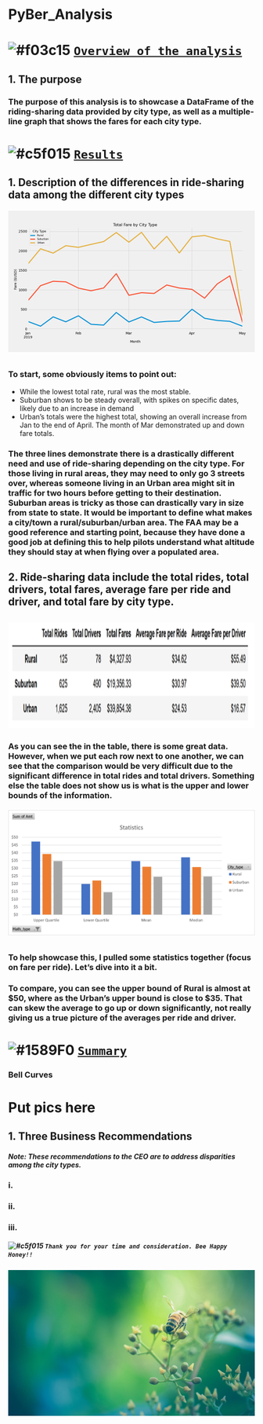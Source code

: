 # PyBer_Analysis
# ![#f03c15](https://via.placeholder.com/15/f03c15/000000?text=+) <ins> `Overview of the analysis` </ins>
## 1. The purpose
### The purpose of this analysis is to showcase a DataFrame of the riding-sharing data provided by city type, as well as a multiple-line graph that shows the fares for each city type.
# ![#c5f015](https://via.placeholder.com/15/c5f015/000000?text=+) <ins>`Results`</ins>
## 1. Description of the differences in ride-sharing data among the different city types
###### ![Total Fares by city type](https://github.com/raineytracyn/PyBer_Analysis/blob/main/analysis/Fig8.png)
### To start, some obviously items to point out:
* While the lowest total rate, rural was the most stable.
* Suburban shows to be steady overall, with spikes on specific dates, likely due to an increase in demand
* Urban’s totals were the highest total, showing an overall increase from Jan to the end of April. The month of Mar demonstrated up and down fare totals.
### The three lines demonstrate there is a drastically different need and use of ride-sharing depending on the city type. For those living in rural areas, they may need to only go 3 streets over, whereas someone living in an Urban area might sit in traffic for two hours before getting to their destination. Suburban areas is tricky as those can drastically vary in size from state to state. It would be important to define what makes a city/town a rural/suburban/urban area. The FAA may be a good reference and starting point, because they have done a good job at defining this to help pilots understand what altitude they should stay at when flying over a populated area.
## 2. Ride-sharing data include the total rides, total drivers, total fares, average fare per ride and driver, and total fare by city type.
## <img src="https://github.com/raineytracyn/PyBer_Analysis/blob/main/analysis/Fig9.png" alt="Pyber Summary DataFrame" width="1400" height="215">
### As you can see the in the table, there is some great data. However, when we put each row next to one another, we can see that the comparison would be very difficult due to the significant difference in total rides and total drivers.  Something else the table does not show us is what is the upper and lower bounds of the information. 
###### ![Statistics](https://github.com/raineytracyn/PyBer_Analysis/blob/main/analysis/Fig11.png)
### To help showcase this, I pulled some statistics together (focus on fare per ride). Let’s dive into it a bit.
### To compare, you can see the upper bound of Rural is almost at $50, where as the Urban’s upper bound is close to $35. That can skew the average to go up or down significantly, not really giving us a true picture of the averages per ride and driver. 
# ![#1589F0](https://via.placeholder.com/15/1589F0/000000?text=+) <ins>`Summary`</ins> 
### Bell Curves
# Put pics here
## 1. Three Business Recommendations
##### *Note: These recommendations to the CEO are to address disparities among the city types.*
### i.
### ii.
### iii.
##### ![#c5f015](https://via.placeholder.com/15/c5f015/000000?text=+) `Thank you for your time and consideration. Bee Happy Honey!!`
###### ![Total Fares by city type](https://github.com/raineytracyn/PyBer_Analysis/blob/main/analysis/Fig10.png)
